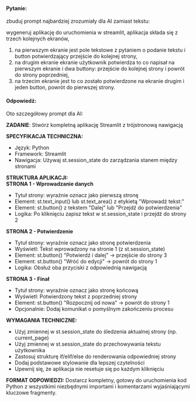 #### Pytanie:

zbuduj prompt najbardziej zrozumiały dla AI zamiast tekstu:

wygeneruj aplikację do uruchomienia w streamlit,
aplikacja składa się z trzech kolejnych ekranów,
1. na pierwszym ekranie jest pole tekstowe z pytaniem o podanie tekstu i button potwierdzający przejście do kolejnej strony,
2. na drugim ekranie ekranie użytkownik potwierdza to co napisał na pierwszym ekranie i dwa buttony: przejście do kolejnej strony i powrót do strony poprzedniej,
3. na trzecim ekranie jest to co zostało potwierdzone na ekranie drugim i jeden button, powrót do pierwszej strony. 

#### Odpowiedź:

Oto szczegółowy prompt dla AI:

**ZADANIE**: Stwórz kompletną aplikację Streamlit z trójstronową nawigacją

**SPECYFIKACJA TECHNICZNA:**

* Język: Python
* Framework: Streamlit
* Nawigacja: Używaj st.session_state do zarządzania stanem między stronami

**STRUKTURA APLIKACJI:**<br>
**STRONA 1 - Wprowadzanie danych**

* Tytuł strony: wyraźnie oznacz jako pierwszą stronę
* Element: st.text_input() lub st.text_area() z etykietą "Wprowadź tekst:"
* Element: st.button() z tekstem "Dalej" lub "Przejdź do potwierdzenia"
* Logika: Po kliknięciu zapisz tekst w st.session_state i przejdź do strony 2

**STRONA 2 - Potwierdzenie**

* Tytuł strony: wyraźnie oznacz jako stronę potwierdzenia
* Wyświetl: Tekst wprowadzony na stronie 1 (z st.session_state)
* Element: st.button() "Potwierdź i dalej" → przejście do strony 3
* Element: st.button() "Wróć do edycji" → powrót do strony 1
* Logika: Obsłuż oba przyciski z odpowiednią nawigacją

**STRONA 3 - Finał**

* Tytuł strony: wyraźnie oznacz jako stronę końcową
* Wyświetl: Potwierdzony tekst z poprzedniej strony
* Element: st.button() "Rozpocznij od nowa" → powrót do strony 1
* Opcjonalnie: Dodaj komunikat o pomyślnym zakończeniu procesu

**WYMAGANIA TECHNICZNE:**

* Użyj zmiennej w st.session_state do śledzenia aktualnej strony (np. current_page)
* Użyj zmiennej w st.session_state do przechowywania tekstu użytkownika
* Zastosuj strukturę if/elif/else do renderowania odpowiedniej strony
* Dodaj podstawowe stylowanie dla lepszej czytelności
* Upewnij się, że aplikacja nie resetuje się po każdym kliknięciu

**FORMAT ODPOWIEDZI:**
Dostarcz kompletny, gotowy do uruchomienia kod Python z wszystkimi niezbędnymi importami i komentarzami wyjaśniającymi kluczowe fragmenty.